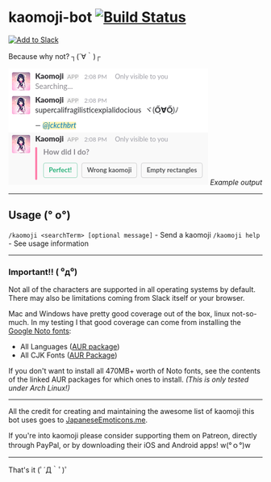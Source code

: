 # kaomoji-bot [![Build Status](https://travis-ci.org/JackCuthbert/kaomoji-bot.svg?branch=master)](https://travis-ci.org/JackCuthbert/kaomoji-bot)

[![Add to Slack](https://platform.slack-edge.com/img/add_to_slack.png)](https://kaomoji-bot-slack.herokuapp.com/addtoslack)

Because why not? ┐(´∀｀)┌

![kaomoji_demo](./public/kaomoji_demo.png)
*Example output*

---

## Usage (° o°)

`/kaomoji <searchTerm> [optional message]` - Send a kaomoji
`/kaomoji help` - See usage information

---

### Important!! ( ⁰д⁰)

Not all of the characters are supported in all operating systems by default. There may also be limitations coming from Slack itself or your browser.

Mac and Windows have pretty good coverage out of the box, linux not-so-much. In my testing I that good coverage can come from installing the [Google Noto fonts](https://www.google.com/get/noto/):

* All Languages ([AUR package](https://www.archlinux.org/packages/extra/any/noto-fonts/))
* All CJK Fonts ([AUR Package](https://www.archlinux.org/packages/extra/any/noto-fonts-cjk/))

If you don't want to install all 470MB+ worth of Noto fonts, see the contents of the linked AUR packages for which ones to install. _(This is only tested under Arch Linux!)_

---

All the credit for creating and maintaining the awesome list of kaomoji this bot uses goes to [JapaneseEmoticons.me](http://japaneseemoticons.me/).

If you're into kaomoji please consi![]()der supporting them on Patreon, directly through PayPal, or by downloading their iOS and Android apps! w(°ｏ°)w

---

That's it (ﾟ´Д｀ﾟ)ﾟ

